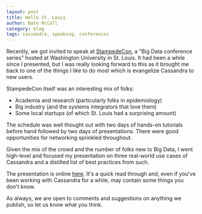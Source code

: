 ```yaml
---
layout: post
title: Hello St. Louis
author: Nate McCall
category: blog
tags: cassandra, speaking, conferences
---
```


Recently, we got invited to speak at [StampedeCon](http://stampedecon.com/), a "Big Data conference series" hosted at Washington University in St. Louis. It had been a while since I presented, but I was really looking forward to this as it brought me back to one of the things I like to do most which is evangelize Cassandra to new users.

StampedeCon itself was an interesting mix of folks:

- Academia and research (particularly folks in epidemiology)
- Big industry (and the systems integrators that love them)
- Some local startups (of which St. Louis had a surprising amount)

The schedule was well thought out with two days of hands-on tutorials before hand followed by two days of presentations. There were good opportunities for networking sprinkled throughout.

Given the mix of the crowd and the number of folks new to Big Data, I went high-level and focused my presentation on three real-world use cases of Cassandra and a distilled list of best practices from such.

The presentation is online [here](http://www.slideshare.net/zznate/stampede-con-2014-cassandra-in-the-real-world). It's a quick read through and, even if you've been working with Cassandra for a while, may contain some things you don't know.

As always, we are open to comments and suggestions on anything we publish, so let us know what you think.
